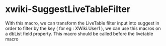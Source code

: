 # xwiki-SuggestLiveTableFilter
With this macro, we can transform the LiveTable filter input into suggest in order to filter by the key ( for eg : XWiki.User1 ), we can use this macros on a dbList field property.
This macro should be called before the livetable macro

